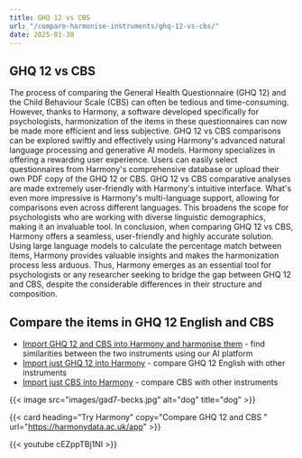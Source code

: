 ```yaml
---
title: GHQ 12 vs CBS
url: "/compare-harmonise-instruments/ghq-12-vs-cbs/"
date: 2025-01-30
---
```


## GHQ 12 vs CBS

The process of comparing the General Health Questionnaire (GHQ 12) and the Child Behaviour Scale (CBS) can often be tedious and time-consuming. However, thanks to Harmony, a software developed specifically for psychologists, harmonization of the items in these questionnaires can now be made more efficient and less subjective. GHQ 12 vs CBS comparisons can be explored swiftly and effectively using Harmony's advanced natural language processing and generative AI models. Harmony specializes in offering a rewarding user experience. Users can easily select questionnaires from Harmony's comprehensive database or upload their own PDF copy of the GHQ 12 or CBS. GHQ 12 vs CBS comparative analyses are made extremely user-friendly with Harmony's intuitive interface. What's even more impressive is Harmony's multi-language support, allowing for comparisons even across different languages. This broadens the scope for psychologists who are working with diverse linguistic demographics, making it an invaluable tool. In conclusion, when comparing GHQ 12 vs CBS, Harmony offers a seamless, user-friendly and highly accurate solution. Using large language models to calculate the percentage match between items, Harmony provides valuable insights and makes the harmonization process less arduous. Thus, Harmony emerges as an essential tool for psychologists or any researcher seeking to bridge the gap between GHQ 12 and CBS, despite the considerable differences in their structure and composition.

## Compare the items in GHQ 12 English and CBS

* <a href="https://harmonydata.ac.uk/app/#/import/W3siaW5zdHJ1bWVudF9uYW1lIjogIkdIUSAxMiBFbmdsaXNoIiwgInF1ZXN0aW9ucyI6IFt7InF1ZXN0aW9uX3RleHQiOiAiQmVlbiBhYmxlIHRvIGNvbmNlbnRyYXRlIG9uIHdoYXQgeW91XHUyMDE5cmUgZG9pbmc_ICJ9LCB7InF1ZXN0aW9uX3RleHQiOiAiTG9zdCBtdWNoIHNsZWVwIG92ZXIgd29ycnk_In0sIHsicXVlc3Rpb25fdGV4dCI6ICJGZWx0IHlvdSB3ZXJlIHBsYXlpbmcgYSB1c2VmdWwgcGFydCBpbiB0aGluZ3M_In0sIHsicXVlc3Rpb25fdGV4dCI6ICJGZWx0IGNhcGFibGUgb2YgbWFraW5nIGRlY2lzaW9ucyBhYm91dCB0aGluZ3M_In0sIHsicXVlc3Rpb25fdGV4dCI6ICJGZWx0IGNvbnN0YW50bHkgdW5kZXIgc3RyYWluPyJ9LCB7InF1ZXN0aW9uX3RleHQiOiAiRmVsdCB5b3UgY291bGRuXHUyMDE5dCBvdmVyY29tZSB5b3VyIGRpZmZpY3VsdGllcz8ifSwgeyJxdWVzdGlvbl90ZXh0IjogIkJlZW4gYWJsZSB0byBlbmpveSB5b3VyIG5vcm1hbCBkYXktdG8tZGF5IGFjdGl2aXRpZXM_In0sIHsicXVlc3Rpb25fdGV4dCI6ICJCZWVuIGFibGUgdG8gZmFjZSB1cCB0byB5b3VyIHByb2JsZW1zPyJ9LCB7InF1ZXN0aW9uX3RleHQiOiAiQmVlbiBmZWVsaW5nIHVuaGFwcHkgYW5kIGRlcHJlc3NlZD8ifSwgeyJxdWVzdGlvbl90ZXh0IjogIkJlZW4gbG9zaW5nIGNvbmZpZGVuY2UgaW4geW91cnNlbGY_In0sIHsicXVlc3Rpb25fdGV4dCI6ICJCZWVuIHRoaW5raW5nIG9mIHlvdXJzZWxmIGFzIGEgd29ydGhsZXNzIHBlcnNvbj8ifSwgeyJxdWVzdGlvbl90ZXh0IjogIkJlZW4gZmVlbGluZyByZWFzb25hYmx5IGhhcHB5LCBhbGwgdGhpbmdzIGNvbnNpZGVyZWQifV19LCB7Imluc3RydW1lbnRfbmFtZSI6ICJDaGlsZCBCZWhhdmlvdXIgU2NhbGUgKDU5LWl0ZW0pIChDQlMpIiwgInF1ZXN0aW9ucyI6IFt7InF1ZXN0aW9uX3RleHQiOiAiTm90IHNwZWNpZmllZCJ9XX1d" target="harmonyapp">Import GHQ 12 and CBS into Harmony and harmonise them</a> - find similarities between the two instruments using our AI platform
* <a href="https://harmonydata.ac.uk/app/#/import/W3siaW5zdHJ1bWVudF9uYW1lIjogIkdIUSAxMiBFbmdsaXNoIiwgInF1ZXN0aW9ucyI6IFt7InF1ZXN0aW9uX3RleHQiOiAiQmVlbiBhYmxlIHRvIGNvbmNlbnRyYXRlIG9uIHdoYXQgeW91XHUyMDE5cmUgZG9pbmc_ICJ9LCB7InF1ZXN0aW9uX3RleHQiOiAiTG9zdCBtdWNoIHNsZWVwIG92ZXIgd29ycnk_In0sIHsicXVlc3Rpb25fdGV4dCI6ICJGZWx0IHlvdSB3ZXJlIHBsYXlpbmcgYSB1c2VmdWwgcGFydCBpbiB0aGluZ3M_In0sIHsicXVlc3Rpb25fdGV4dCI6ICJGZWx0IGNhcGFibGUgb2YgbWFraW5nIGRlY2lzaW9ucyBhYm91dCB0aGluZ3M_In0sIHsicXVlc3Rpb25fdGV4dCI6ICJGZWx0IGNvbnN0YW50bHkgdW5kZXIgc3RyYWluPyJ9LCB7InF1ZXN0aW9uX3RleHQiOiAiRmVsdCB5b3UgY291bGRuXHUyMDE5dCBvdmVyY29tZSB5b3VyIGRpZmZpY3VsdGllcz8ifSwgeyJxdWVzdGlvbl90ZXh0IjogIkJlZW4gYWJsZSB0byBlbmpveSB5b3VyIG5vcm1hbCBkYXktdG8tZGF5IGFjdGl2aXRpZXM_In0sIHsicXVlc3Rpb25fdGV4dCI6ICJCZWVuIGFibGUgdG8gZmFjZSB1cCB0byB5b3VyIHByb2JsZW1zPyJ9LCB7InF1ZXN0aW9uX3RleHQiOiAiQmVlbiBmZWVsaW5nIHVuaGFwcHkgYW5kIGRlcHJlc3NlZD8ifSwgeyJxdWVzdGlvbl90ZXh0IjogIkJlZW4gbG9zaW5nIGNvbmZpZGVuY2UgaW4geW91cnNlbGY_In0sIHsicXVlc3Rpb25fdGV4dCI6ICJCZWVuIHRoaW5raW5nIG9mIHlvdXJzZWxmIGFzIGEgd29ydGhsZXNzIHBlcnNvbj8ifSwgeyJxdWVzdGlvbl90ZXh0IjogIkJlZW4gZmVlbGluZyByZWFzb25hYmx5IGhhcHB5LCBhbGwgdGhpbmdzIGNvbnNpZGVyZWQifV19LCB7Imluc3RydW1lbnRfbmFtZSI6ICJDaGlsZCBCZWhhdmlvdXIgU2NhbGUgKDU5LWl0ZW0pIChDQlMpIiwgInF1ZXN0aW9ucyI6IFt7InF1ZXN0aW9uX3RleHQiOiAiTm90IHNwZWNpZmllZCJ9XX1d" target="harmonyapp">Import just GHQ 12 into Harmony</a> - compare GHQ 12 English with other instruments
* <a href="https://harmonydata.ac.uk/app/#/import/W3siaW5zdHJ1bWVudF9uYW1lIjogIkdIUSAxMiBFbmdsaXNoIiwgInF1ZXN0aW9ucyI6IFt7InF1ZXN0aW9uX3RleHQiOiAiQmVlbiBhYmxlIHRvIGNvbmNlbnRyYXRlIG9uIHdoYXQgeW91XHUyMDE5cmUgZG9pbmc_ICJ9LCB7InF1ZXN0aW9uX3RleHQiOiAiTG9zdCBtdWNoIHNsZWVwIG92ZXIgd29ycnk_In0sIHsicXVlc3Rpb25fdGV4dCI6ICJGZWx0IHlvdSB3ZXJlIHBsYXlpbmcgYSB1c2VmdWwgcGFydCBpbiB0aGluZ3M_In0sIHsicXVlc3Rpb25fdGV4dCI6ICJGZWx0IGNhcGFibGUgb2YgbWFraW5nIGRlY2lzaW9ucyBhYm91dCB0aGluZ3M_In0sIHsicXVlc3Rpb25fdGV4dCI6ICJGZWx0IGNvbnN0YW50bHkgdW5kZXIgc3RyYWluPyJ9LCB7InF1ZXN0aW9uX3RleHQiOiAiRmVsdCB5b3UgY291bGRuXHUyMDE5dCBvdmVyY29tZSB5b3VyIGRpZmZpY3VsdGllcz8ifSwgeyJxdWVzdGlvbl90ZXh0IjogIkJlZW4gYWJsZSB0byBlbmpveSB5b3VyIG5vcm1hbCBkYXktdG8tZGF5IGFjdGl2aXRpZXM_In0sIHsicXVlc3Rpb25fdGV4dCI6ICJCZWVuIGFibGUgdG8gZmFjZSB1cCB0byB5b3VyIHByb2JsZW1zPyJ9LCB7InF1ZXN0aW9uX3RleHQiOiAiQmVlbiBmZWVsaW5nIHVuaGFwcHkgYW5kIGRlcHJlc3NlZD8ifSwgeyJxdWVzdGlvbl90ZXh0IjogIkJlZW4gbG9zaW5nIGNvbmZpZGVuY2UgaW4geW91cnNlbGY_In0sIHsicXVlc3Rpb25fdGV4dCI6ICJCZWVuIHRoaW5raW5nIG9mIHlvdXJzZWxmIGFzIGEgd29ydGhsZXNzIHBlcnNvbj8ifSwgeyJxdWVzdGlvbl90ZXh0IjogIkJlZW4gZmVlbGluZyByZWFzb25hYmx5IGhhcHB5LCBhbGwgdGhpbmdzIGNvbnNpZGVyZWQifV19LCB7Imluc3RydW1lbnRfbmFtZSI6ICJDaGlsZCBCZWhhdmlvdXIgU2NhbGUgKDU5LWl0ZW0pIChDQlMpIiwgInF1ZXN0aW9ucyI6IFt7InF1ZXN0aW9uX3RleHQiOiAiTm90IHNwZWNpZmllZCJ9XX1d" target="harmonyapp">Import just CBS into Harmony</a> - compare CBS with other instruments



{{< image src="images/gad7-becks.jpg" alt="dog" title="dog" >}}

{{< card heading="Try Harmony" copy="Compare GHQ 12 and CBS " url="https://harmonydata.ac.uk/app" >}}

{{< youtube cEZppTBj1NI >}}



